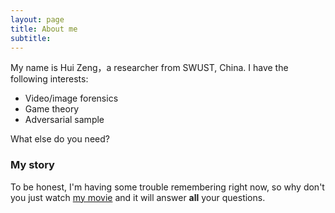 ```yaml
---
layout: page
title: About me
subtitle: 
---
```


My name is Hui Zeng，a researcher from SWUST, China. I have the following interests:

- Video/image forensics
- Game theory
- Adversarial sample

What else do you need?

### My story

To be honest, I'm having some trouble remembering right now, so why don't you just watch [my movie](https://en.wikipedia.org/wiki/The_Princess_Bride_%28film%29) and it will answer **all** your questions.
